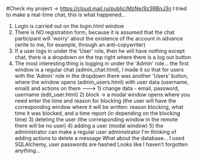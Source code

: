 #Check my project -> https://cloud.mail.ru/public/MzNe/9z3RBnJ3n
I tried to make a real-time chat, this is what happened...
1) Login is carried out on the login.html window
2) There is NO registration form, because it is assumed that the chat participant will 'worry' about the existence of the account in advance (write to me, for example, through an anti-copywriter)
3) If a user logs in under the 'User' role, then he will have nothing except chat, there is a dropdown on the top right where there is a log out button
4) The most interesting thing is logging in under the 'Admin' role... the first window is a regular chat (admin_chat.html), I made it so that for users with the 'Admin' role in the dropdown there was another 'Users' button, where the window opens (admin_users.html) with user data (username, email) and actions on them --->
            1) change data - email, password, username (edit_user.html)
            2) block -> a modal window opens where you need 
                enter the time and reason for blocking (the user will have 
               the corresponding window where it will be written: reason 
               blocking, what time it was blocked, and a time report (in 
               depending on the blocking time)
            3) deleting the user (the corresponding window in the remote 
                there will be no user)
            4) adding a user (modal window)
            5) the administrator can make a regular user 
              administrator
            I'm thinking of adding actions to delete a message
What about the database... I used SQLAlchemy, user passwords are hashed
Looks like I haven't forgotten anything...

